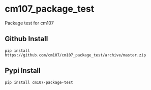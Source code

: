 # cm107_package_test
Package test for cm107

## Github Install
```console
pip install https://github.com/cm107/cm107_package_test/archive/master.zip
```

## Pypi Install
```console
pip install cm107-package-test
```